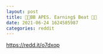 ```yaml
--- 
layout: post 
title: 🐝🐝BB APES. Earning$ Beat 🐝🐝 
date: 2021-06-24 1624585987 
categories: reddit 
--- 
```

https://redd.it/o7dxop